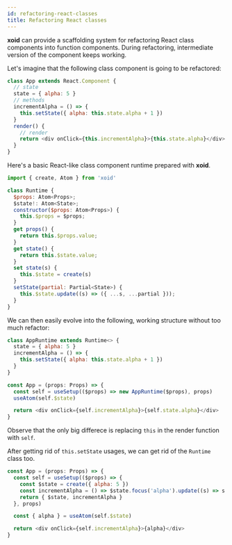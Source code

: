 ```yaml
---
id: refactoring-react-classes
title: Refactoring React classes
---
```


**xoid** can provide a scaffolding system for refactoring React class components into function components. During refactoring, intermediate version of the component keeps working. 

Let's imagine that the following class component is going to be refactored:
```js
class App extends React.Component {
  // state
  state = { alpha: 5 }
  // methods
  incrementAlpha = () => {
    this.setState({ alpha: this.state.alpha + 1 })
  }
  render() {
    // render
    return <div onClick={this.incrementAlpha}>{this.state.alpha}</div> 
  }
}
```

Here's a basic React-like class component runtime prepared with **xoid**.

```js
import { create, Atom } from 'xoid'

class Runtime {
  $props: Atom<Props>;
  $state!: Atom<State>;
  constructor($props: Atom<Props>) {
    this.$props = $props;
  }
  get props() {
    return this.$props.value;
  }
  get state() {
    return this.$state.value;
  }
  set state(s) {
    this.$state = create(s)
  }
  setState(partial: Partial<State>) {
    this.$state.update((s) => ({ ...s, ...partial }));
  }
}
```
We can then easily evolve into the following, working structure without too much refactor:
```js
class AppRuntime extends Runtime<> {
  state = { alpha: 5 }
  incrementAlpha = () => {
    this.setState({ alpha: this.state.alpha + 1 })
  }
}

const App = (props: Props) => {
  const self = useSetup(($props) => new AppRuntime($props), props)
  useAtom(self.$state)

  return <div onClick={self.incrementAlpha}>{self.state.alpha}</div>
}
```
Observe that the only big differece is replacing `this` in the render function with `self`.

After getting rid of `this.setState` usages, we can get rid of the `Runtime` class too.
```js
const App = (props: Props) => {
  const self = useSetup(($props) => {
    const $state = create({ alpha: 5 })
    const incrementAlpha = () => $state.focus('alpha').update((s) => s + 1)
    return { $state, incrementAlpha }
  }, props)

  const { alpha } = useAtom(self.$state)

  return <div onClick={self.incrementAlpha}>{alpha}</div>
}
```
